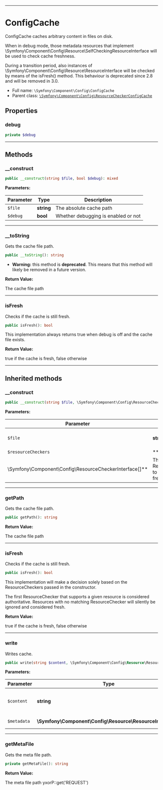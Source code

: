 ***

# ConfigCache

ConfigCache caches arbitrary content in files on disk.

When in debug mode, those metadata resources that implement
\Symfony\Component\Config\Resource\SelfCheckingResourceInterface will be used to check cache freshness.

During a transition period, also instances of \Symfony\Component\Config\Resource\ResourceInterface will be checked by
means of the isFresh() method. This behaviour is deprecated since 2.8 and will be removed in 3.0.

* Full name: `\Symfony\Component\Config\ConfigCache`
* Parent class: [`\Symfony\Component\Config\ResourceCheckerConfigCache`](./ResourceCheckerConfigCache.md)

## Properties

### debug

```php
private $debug
```

***

## Methods

### __construct

```php
public __construct(string $file, bool $debug): mixed
```

**Parameters:**

| Parameter | Type | Description |
|-----------|------|-------------|
| `$file` | **string** | The absolute cache path |
| `$debug` | **bool** | Whether debugging is enabled or not |

***

### __toString

Gets the cache file path.

```php
public __toString(): string
```

* **Warning:** this method is **deprecated**. This means that this method will likely be removed in a future version.

**Return Value:**

The cache file path



***

### isFresh

Checks if the cache is still fresh.

```php
public isFresh(): bool
```

This implementation always returns true when debug is off and the cache file exists.

**Return Value:**

true if the cache is fresh, false otherwise



***

## Inherited methods

### __construct

```php
public __construct(string $file, \Symfony\Component\Config\ResourceCheckerInterface[] $resourceCheckers = array()): mixed
```

**Parameters:**

| Parameter | Type | Description |
|-----------|------|-------------|
| `$file` | **string** | The absolute cache path |
| `$resourceCheckers` | **
\Symfony\Component\Config\ResourceCheckerInterface[]** | The ResourceCheckers to use for the freshness check |

***

### getPath

Gets the cache file path.

```php
public getPath(): string
```

**Return Value:**

The cache file path



***

### isFresh

Checks if the cache is still fresh.

```php
public isFresh(): bool
```

This implementation will make a decision solely based on the ResourceCheckers passed in the constructor.

The first ResourceChecker that supports a given resource is considered authoritative. Resources with no matching
ResourceChecker will silently be ignored and considered fresh.

**Return Value:**

true if the cache is fresh, false otherwise



***

### write

Writes cache.

```php
public write(string $content, \Symfony\Component\Config\Resource\ResourceInterface[] $metadata = null): mixed
```

**Parameters:**

| Parameter | Type | Description |
|-----------|------|-------------|
| `$content` | **string** | The content to write in the cache |
| `$metadata` | **\Symfony\Component\Config\Resource\ResourceInterface[]** | An array of metadata |

***

### getMetaFile

Gets the meta file path.

```php
private getMetaFile(): string
```

**Return Value:**

The meta file path yxorP::get('REQUEST')
